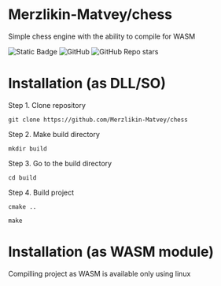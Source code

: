 # Merzlikin-Matvey/chess
Simple chess engine with the ability to compile for WASM

![Static Badge](https://img.shields.io/badge/Merzlikin_Matvey-chess-green)
![GitHub](https://img.shields.io/github/license/Merzlikin-Matvey/chess)
![GitHub Repo stars](https://img.shields.io/github/stars/Merzlikin-Matvey/chess)


# Installation (as DLL/SO)
Step 1. Clone repository

```git clone https://github.com/Merzlikin-Matvey/chess```

Step 2. Make build directory

```mkdir build```

Step 3. Go to the build directory

```cd build```

Step 4. Build project

```cmake ..```

```make```

# Installation (as WASM module)
Compilling project as WASM is available only using linux
